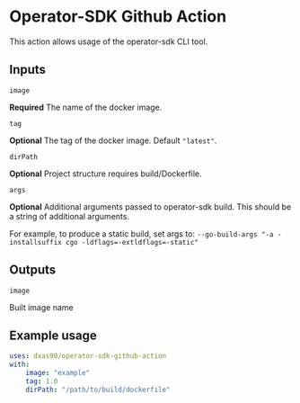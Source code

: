 # Operator-SDK Github Action

This action allows usage of the operator-sdk CLI tool.

## Inputs

`image`

**Required** The name of the docker image.

`tag`

**Optional** The tag of the docker image. Default `"latest"`.

`dirPath`

**Optional** Project structure requires build/Dockerfile.

`args`

**Optional** Additional arguments passed to operator-sdk build.
This should be a string of additional arguments.

For example, to produce a static build,
set args to: `--go-build-args "-a -installsuffix cgo -ldflags=-extldflags=-static"`

## Outputs

`image`

Built image name

## Example usage

```yaml
uses: dxas90/operator-sdk-github-action
with:
    image: "example"
    tag: 1.0
    dirPath: "/path/to/build/dockerfile"
```
